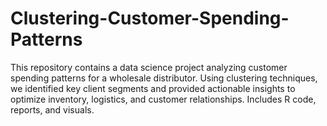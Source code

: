 # Clustering-Customer-Spending-Patterns
This repository contains a data science project analyzing customer spending patterns for a wholesale distributor. Using clustering techniques, we identified key client segments and provided actionable insights to optimize inventory, logistics, and customer relationships. Includes R code, reports, and visuals.
